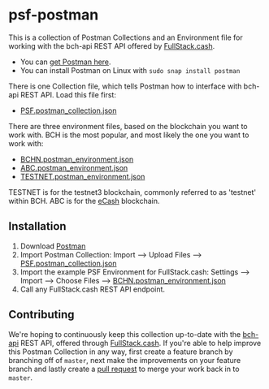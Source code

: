# psf-postman

This is a collection of Postman Collections and an Environment file for working with the bch-api REST API offered by [FullStack.cash](https://fullstack.cash).

- You can [get Postman here](https://www.postman.com/).
- You can install Postman on Linux with `sudo snap install postman`

There is one Collection file, which tells Postman how to interface with bch-api REST API. Load this file first:

- [PSF.postman_collection.json](./PSF.postman_collection.json)

There are three environment files, based on the blockchain you want to work with. BCH is the most popular, and most likely the one you want to work with:

- [BCHN.postman_environment.json](./BCHN.postman_environment.json)
- [ABC.postman_environment.json](./ABC.postman_environment.json)
- [TESTNET.postman_environment.json](./TESTNET.postman_environment.json)

TESTNET is for the testnet3 blockchain, commonly referred to as 'testnet' within BCH. ABC is for the [eCash](https://e.cash) blockchain.

## Installation

1. Download [Postman](https://www.postman.com/)
2. Import Postman Collection: Import --> Upload Files --> [PSF.postman_collection.json](./PSF.postman_collection.json)
3. Import the example PSF Environment for FullStack.cash: Settings --> Import --> Choose Files --> [BCHN.postman_environment.json](./BCHN.postman_environment.json)
4. Call any FullStack.cash REST API endpoint.

## Contributing

We're hoping to continuously keep this collection up-to-date with the [bch-api](https://github.com/Permissionless-Software-Foundation/bch-api) REST API, offered through [FullStack.cash](https://fullstack.cash). If you're able to help improve this Postman Collection in any way, first create a feature branch by branching off of `master`, next make the improvements on your feature branch and lastly create a [pull request](https://github.com/Permissionless-Software-Foundation/psf-postman/pulls) to merge your work back in to `master`.
